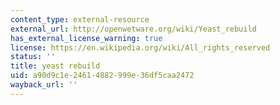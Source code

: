 ```yaml
---
content_type: external-resource
external_url: http://openwetware.org/wiki/Yeast_rebuild
has_external_license_warning: true
license: https://en.wikipedia.org/wiki/All_rights_reserved
status: ''
title: yeast rebuild
uid: a90d9c1e-2461-4882-999e-36df5caa2472
wayback_url: ''
---
```

